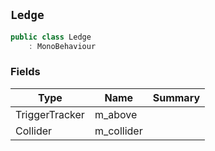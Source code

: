 ## `Ledge`

```csharp
public class Ledge
    : MonoBehaviour

```

### Fields

| Type | Name | Summary | 
| --- | --- | --- | 
| TriggerTracker | m_above |  | 
| Collider | m_collider |  | 


